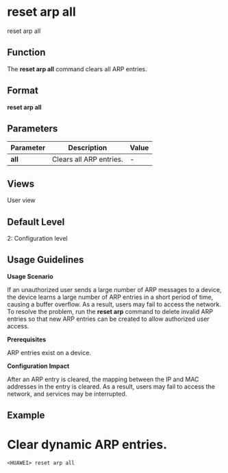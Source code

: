 reset arp all
=============

reset arp all

Function
--------



The **reset arp all** command clears all ARP entries.




Format
------

**reset arp all**


Parameters
----------

| Parameter | Description | Value |
| --- | --- | --- |
| **all** | Clears all ARP entries. | - |



Views
-----

User view


Default Level
-------------

2: Configuration level


Usage Guidelines
----------------

**Usage Scenario**



If an unauthorized user sends a large number of ARP messages to a device, the device learns a large number of ARP entries in a short period of time, causing a buffer overflow. As a result, users may fail to access the network. To resolve the problem, run the **reset arp** command to delete invalid ARP entries so that new ARP entries can be created to allow authorized user access.



**Prerequisites**



ARP entries exist on a device.



**Configuration Impact**



After an ARP entry is cleared, the mapping between the IP and MAC addresses in the entry is cleared. As a result, users may fail to access the network, and services may be interrupted.




Example
-------

# Clear dynamic ARP entries.
```
<HUAWEI> reset arp all

```